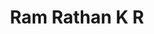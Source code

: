 ---
layout: person
title: Ram Rathan K R
firstname: Ram Rathan
lastname: K R
description: MTech (SP)
img: assets/img/people/mtech/ram-rathan.jpg
website:
linkedin_username: ram-rathan-k-r-iisc
email: ramrathan.iisc@gmail.com
category: M.Tech Students
show: true
---